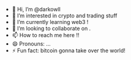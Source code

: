 - 👋 Hi, I’m @darkowll 
- 👀 I’m interested in crypto and trading stuff
- 🌱 I’m currently learning web3 !
- 💞️ I’m looking to collaborate on  .
- 📫 How to reach me here !!
- 😄 Pronouns: ...
- ⚡ Fun fact: bitcoin gonna take over the world!

<!---
darkowll/darkowll is a ✨ special ✨ repository because its `README.md` (this file) appears on your GitHub profile.
You can click the Preview link to take a look at your changes.
--->
